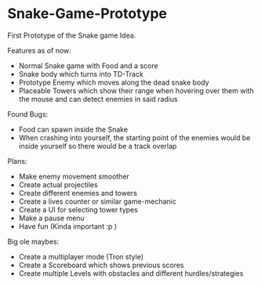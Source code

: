 # Snake-Game-Prototype
First Prototype of the Snake game Idea.

Features as of now: 
- Normal Snake game with Food and a score
- Snake body which turns into TD-Track
- Prototype Enemy which moves along the dead snake body
- Placeable Towers which show their range when hovering over them with the mouse and can detect enemies in said radius

Found Bugs:
- Food can spawn inside the Snake
- When crashing into yourself, the starting point of the enemies would be inside yourself so there would be a track overlap

Plans:
- Make enemy movement smoother
- Create actual projectiles
- Create different enemies and towers
- Create a lives counter or similar game-mechanic
- Create a UI for selecting tower types
- Make a pause menu
- Have fun (Kinda important :p )

Big ole maybes:
- Create a multiplayer mode (Tron style)
- Create a Scoreboard which shows previous scores
- Create multiple Levels with obstacles and different hurdles/strategies

